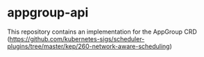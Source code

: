 # appgroup-api
This repository contains an implementation for the AppGroup CRD (https://github.com/kubernetes-sigs/scheduler-plugins/tree/master/kep/260-network-aware-scheduling)
